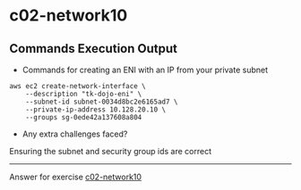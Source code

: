 # c02-network10

## Commands Execution Output

- Commands for creating an ENI with an IP from your private subnet

```
aws ec2 create-network-interface \
    --description "tk-dojo-eni" \
    --subnet-id subnet-0034d8bc2e6165ad7 \
    --private-ip-address 10.128.20.10 \
    --groups sg-0ede42a137608a804
```

- Any extra challenges faced?

Ensuring the subnet and security group ids are correct

<!-- Don't change anything below this point-->
***
Answer for exercise [c02-network10](https://github.com/devopsacademyau/academy/blob/893381c6f0b69434d9e8597d3d4b1c17f9bc1371/classes/02class/exercises/c02-network10/README.md)